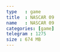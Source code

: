 ```yaml
---
type   : game
title  : NASCAR 09
name   : NASCAR 09
categories: [game]
telegram : 1275
size : 674 MB
---
```



